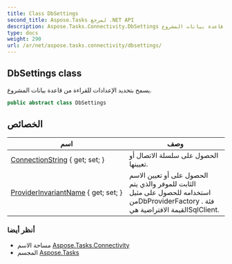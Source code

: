 ```yaml
---
title: Class DbSettings
second_title: Aspose.Tasks لمرجع .NET API
description: Aspose.Tasks.Connectivity.DbSettings فصل. يسمح بتحديد الإعدادات للقراءة من قاعدة بيانات المشروع.
type: docs
weight: 290
url: /ar/net/aspose.tasks.connectivity/dbsettings/
---
```

## DbSettings class

يسمح بتحديد الإعدادات للقراءة من قاعدة بيانات المشروع.

```csharp
public abstract class DbSettings
```

## الخصائص

| اسم | وصف |
| --- | --- |
| [ConnectionString](../../aspose.tasks.connectivity/dbsettings/connectionstring/) { get; set; } | الحصول على سلسلة الاتصال أو تعيينها. |
| [ProviderInvariantName](../../aspose.tasks.connectivity/dbsettings/providerinvariantname/) { get; set; } | الحصول على أو تعيين الاسم الثابت للموفر والذي يتم استخدامه للحصول على مثيل منDbProviderFactory فئة .  القيمة الافتراضية هيSqlClient. |

### أنظر أيضا

* مساحة الاسم [Aspose.Tasks.Connectivity](../../aspose.tasks.connectivity/)
* المجسم [Aspose.Tasks](../../)


